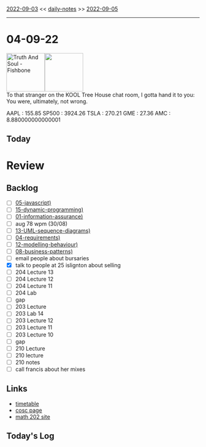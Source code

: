 [2022-09-03](daily_notes/2022-09-03) << [daily-notes](notes/daily-notes.md) >> [2022-09-05](daily_notes/2022-09-05)

---
# 04-09-22
<a href='spotify:album:3fFLTUfssjzN4vipRRfGxZ'><img src='https://i.scdn.co/image/3c63125261867de0524d3c0e8876e0317eaa186d' alt='Truth And Soul - Fishbone' height=100></a><img src='https://imgs.xkcd.com/comics/first_internet_interaction.png' height=100>
<br>To that stranger on the KOOL Tree House chat room, I gotta hand it to you: You were, ultimately, not wrong.

AAPL : 155.85 
SP500 : 3924.26 
TSLA : 270.21
GME : 27.36
AMC : 8.880000000000001

## Today



# Review


## Backlog
- [ ] [05-javascript)](notes/05-javascript.md)
- [ ] [15-dynamic-programming)](notes/15-dynamic-programming.md)
- [ ] [01-information-assurance)](notes/01-information-assurance.md)
- [ ] aug 78 wpm (30/08)
- [ ] [13-UML-sequence-diagrams)](notes/13-UML-sequence-diagrams.md)
- [ ] [04-requirements)](notes/04-requirements.md)
- [ ] [12-modelling-behaviour)](notes/12-modelling-behaviour.md)
- [ ] [08-business-patterns)](notes/08-business-patterns.md)
- [ ] email people about bursaries
- [x] talk to people at 25 islignton about selling
- [ ] 204 Lecture 13
- [ ] 204 Lecture 12
- [ ] 204 Lecture 11
- [ ] 204 Lab
- [ ] gap
- [ ] 203 Lecture
- [ ] 203 Lab 14
- [ ] 203 Lecture 12
- [ ] 203 Lecture 11
- [ ] 203 Lecture 10
- [ ] gap
- [ ] 210 Lecture 
- [ ] 210 lecture
- [ ] 210 notes
- [ ] call francis about her mixes

## Links
- [timetable](https://i.imgur.com/9ghbvAG.png)
- [cosc page](https://cosc203.cspages.otago.ac.nz)
- [math 202 site](https://www.maths.otago.ac.nz/?resOLAF)

## Today's Log
